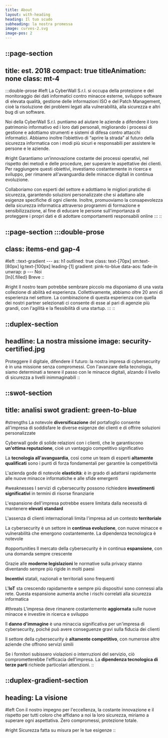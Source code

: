 ```yaml
---
title: About
layout: with-heading
heading: Il tuo scudo
subheading: la nostra promessa
image: curves-2.svg
image-pos: 2
---
```


::page-section
---
title: est. 2018
compact: true
titleAnimation: none
class: mt-4
---
  :::double-prose
  #left
  La CyberWall S.r.l. si occupa della protezione e del monitoraggio dei dati informatici contro minacce esterne, sviluppo software di elevata qualità, gestione delle informazioni ISO e del Patch Management, cioè la risoluzione dei problemi legati alla vulnerabilità, alla sicurezza e altri bug di un software.

  Noi della CyberWall S.r.l. puntiamo ad aiutare le aziende a difendere il loro patrimonio informativo ed i loro dati personali, migliorando i processi di gestione e adottiamo strumenti e sistemi di difesa contro attacchi informatici. Abbiamo inoltre l’obiettivo di “aprire la strada” al futuro della sicurezza informatica con i modi più sicuri e responsabili per assistere le persone e le aziende.

  #right
  Garantiamo un’innovazione costante dei processi operativi, nel rispetto dei metodi e delle procedure, per superare le aspettative dei clienti.
  Per raggiungere questi obiettivi, investiamo costantemente in ricerca e sviluppo, per rimanere all'avanguardia delle minacce digitali in continua evoluzione. 
  
  Collaboriamo con esperti del settore e adottiamo le migliori pratiche di sicurezza, garantendo soluzioni personalizzate che si adattano alle esigenze specifiche di ogni cliente. Inoltre, promuoviamo la consapevolezza della sicurezza informatica attraverso programmi di formazione e sensibilizzazione, al fine di educare le persone sull'importanza di proteggere i propri dati e di adottare comportamenti responsabili online
  :::
::

::page-section
  :::double-prose
  ---
  class: items-end gap-4
  ---
  #left
    ::text-gradient
    ---
    as: h1
    outlined: true
    class: text-[70px] sm:text-[80px] lg:text-[100px] leading-[1]
    gradient: pink-to-blue
    data-aos: fade-in
    unwrap: p
    ---
    Noi <br> [In]{.filled} Breve
    ::

  #right
  Il nostro team potrebbe sembrare piccolo ma disponiamo di una vasta collezione di abilità ed esperienza. Collettivamente, abbiamo oltre 20 anni di esperienza nel settore. La combinazione di questa esperienza con quella dei nostri partner selezionati ci consente di esse al pari di agenzie più grandi, con l'agilità e la flessibilità di una startup.
  :::
::

::duplex-section
---
headline: La nostra missione
image: security-certified.jpg
---
Proteggere il digitale, difendere il futuro: la nostra impresa di cybersecurity è in una missione senza compromessi. Con l'avanzare della tecnologia, siamo determinati a tenere il passo con le minacce digitali, alzando il livello di sicurezza a livelli inimmaginabili
::

::swot-section
---
title: analisi swot
gradient: green-to-blue
---
#strengths
La notevole **diversificazione** del portafoglio consente all'impresa di soddisfare le diverse esigenze dei clienti e di offrire soluzioni personalizzate

Cyberwall gode di solide relazioni con i clienti, che le garantiscono **un'ottima reputazione**, cioè un vantaggio competitivo significativo

La **tecnologia all'avanguardia**, così come un team di esperti **altamente qualificati** sono i punti di forza fondamentali per garantire la competitività

L'azienda gode di notevole **elasticità**: è in grado di adattarsi rapidamente alle nuove minacce informatiche e alle sfide emergenti

#weaknesses
I servizi di cybersecurity possono richiedere **investimenti significativi** in termini di risorse finanziarie

L'espansione dell'impresa potrebbe essere limitata dalla necessità di mantenere **elevati standard** 

L'assenza di clienti internazionali limita l'impresa ad un contesto **territoriale**

La cybersecurity è un settore in **continua evoluzione**, con nuove minacce e vulnerabilità che emergono costantemente. La dipendenza tecnologica è notevole

#opportunities
Il mercato della cybersecurity è in continua **espansione**, con una domanda sempre crescente

Grazie alle **moderne legislazioni** le normative sulla privacy stanno diventando sempre più rigide in molti paesi 

**Incentivi** statali, nazionali e territoriali sono frequenti
 
L'**IoT** sta crescendo rapidamente e sempre più dispositivi sono connessi alla rete. Questa espansione aumenta anche i rischi correlati alla sicurezza informatica

#threats
L'impresa deve rimanere costantemente **aggiornata** sulle nuove minacce e investire in ricerca e sviluppo

Il **danno d'immagine** è una minaccia significativa per un'impresa di cybersecurity, poiché può avere conseguenze gravi sulla fiducia dei clienti

Il settore della cybersecurity è **altamente competitivo**, con numerose altre aziende che offrono servizi simili

Se i fornitori subissero violazioni o interruzioni del servizio, ciò comprometterebbe l'efficacia dell'impresa. La **dipendenza tecnologica di terze parti** richiede particolari attenzioni.
::

::duplex-gradient-section
---
heading: La visione
---
#left
Con il nostro impegno per l'eccellenza, la costante innovazione e il rispetto per tutti coloro che affidano a noi la loro sicurezza, miriamo a superare ogni aspettativa. Zero compromessi, protezione totale.

#right
Sicurezza fatta su misura per le tue esigenze
::